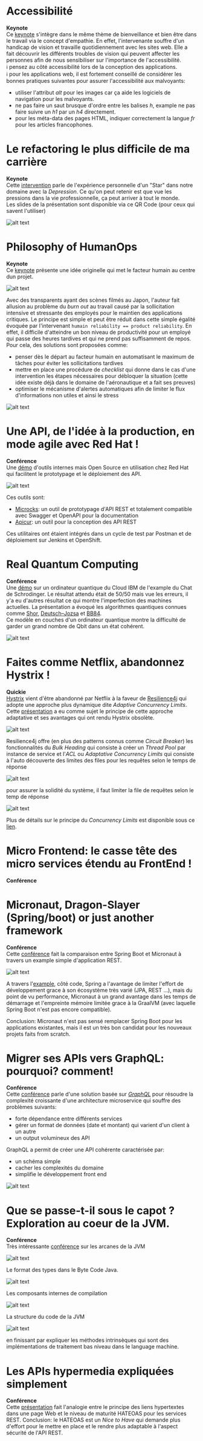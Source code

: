 # Accessibilité
**Keynote**  
Ce [keynote](https://cfp.devoxx.fr/2019/talk/CKW-8744/Accessibilite) s'intègre dans le même thème de bienveillance et bien être dans le travail via le concept d'empathie. En effet, l'intervenante souffre d'un handicap de vision et travaille quotidiennement avec les sites web. Elle a fait découvrir les différents troubles de vision qui peuvent affecter les personnes afin de nous sensibiliser sur l'importance de l'accessibilité.  
:information_source: pensez au côté accessibilité lors de la conception des applications.  
:information_source: pour les applications web, il est fortement conseillé de considérer les bonnes pratiques suivantes pour assurer l'accessibilité aux malvoyants:
- utiliser l'attribut _alt_ pour les images car ça aide les logiciels de navigation pour les malvoyants.
- ne pas faire un saut brusque d'ordre entre les balises _h_, example ne pas faire suivre un _h1_ par un _h4_ directement.
- pour les méta-data des pages HTML, indiquer correctement la langue _fr_ pour les articles francophones.

# Le refactoring le plus difficile de ma carrière
**Keynote**  
Cette [intervention](https://cfp.devoxx.fr/2019/talk/UPW-7883/Le_refactoring_le_plus_difficile_de_ma_carriere) parle de l'expérience personnelle d'un "Star" dans notre domaine avec la _Depression_. Ce qu'on peut retenir est que vue les pressions dans la vie professionnelle, ça peut arriver à tout le monde.  
Les slides de la présentation sont disponible via ce QR Code (pour ceux qui savent l'utiliser)

![alt text](./images/depression.png "QR Code for Slides and Resources on Depression")

# Philosophy of HumanOps
**Keynote**  
Ce [keynote](https://cfp.devoxx.fr/2019/talk/YLK-5268/Philosophy_of_HumanOps) présente une idée originelle qui met le facteur humain au centre dun projet.

![alt text](./images/human-ops-logo.png "HumanOps Logo")

Avec des transparents ayant des scènes filmés au Japon, l'auteur fait allusion au problème du _burn out_ au travail causé par la sollicitation intensive et stressante des employés pour le maintien des applications critiques. Le principe est simple et peut être réduit dans cette simple égalité évoquée par l'intervenant `humain reliability == product reliability`. En effet, il difficile d'atteindre un bon niveau de productivité pour un employé qui passe des heures tardives et qui ne prend pas suffisamment de repos. Pour cela, des solutions sont proposées comme:
- penser dès le départ au facteur humain en automatisant le maximum de tâches pour éviter les sollicitations tardives
- mettre en place une procédure de _checklist_ qui donne dans le cas d'une intervention les étapes nécessaires pour débloquer la situation (cette idée existe déjà dans le domaine de l'aéronautique et a fait ses preuves)
- optimiser le mécanisme d'alertes automatiques afin de limiter le flux d'informations non utiles et ainsi le stress

![alt text](./images/human-ops-idea.png "HumanOps: the Idea Behind")

# Une API, de l'idée à la production, en mode agile avec Red Hat !
**Conférence**  
Une [démo](https://cfp.devoxx.fr/2019/talk/OWQ-3436/Une_API,_de_l'idee_a_la_production,_en_mode_agile_avec_Red_Hat_!) d'outils internes mais Open Source en utilisation chez Red Hat qui facilitent le prototypage et le déploiement des API.

![alt text](./images/redhat-tools.png "Red Hat Tools")

Ces outils sont:
- [Microcks](http://microcks.github.io/): un outil de prototypage d'API REST et totalement compatible avec Swagger et OpenAPI pour la documentation
- [Apicur](https://www.apicur.io/): un outil pour la conception des API REST

Ces utilitaires ont étaient intégrés dans un cycle de test par Postman et de déploiement sur Jenkins et OpenShift.

# Real Quantum Computing
**Conférence**  
Une [démo](https://cfp.devoxx.fr/2019/talk/VDM-2207/Real_Quantum_Computing) sur un ordinateur quantique du Cloud IBM de l'example du Chat de Schrodinger. Le résultat attendu était de 50/50 mais vue les erreurs, il y'a eu d'autres résultat ce qui montre l'imperfection des machines actuelles. La présentation a évoqué les algorithmes quantiques connues comme [Shor](https://en.wikipedia.org/wiki/Shor%27s_algorithm), [Deutsch–Jozsa](https://en.wikipedia.org/wiki/Deutsch%E2%80%93Jozsa_algorithm) et [BB84](https://en.wikipedia.org/wiki/BB84).  
Ce modèle en couches d'un ordinateur quantique montre la difficulté de garder un grand nombre de Qbit dans un état cohérent.

![alt text](./images/quantum-computer-layers.png "Layers for Quantum Computers")

# Faites comme Netflix, abandonnez Hystrix !
**Quickie**  
[Hystrix](https://github.com/Netflix/Hystrix) vient d'être abandonné par Netflix à la faveur de [Resilience4j](https://github.com/resilience4j) qui adopte une approche plus dynamique dite _Adaptive Concurrency Limits_. Cette [présentation](https://cfp.devoxx.fr/2019/talk/MCV-0005/Faites_comme_Netflix,_abandonnez_Hystrix_!) a eu comme sujet le principe de cette approche adaptative et ses avantages qui ont rendu Hystrix obsolète.

![alt text](./images/netflix-stack.png "Resilience4j Replacing Hystrix in the Netflix Stack")

Resilience4j offre (en plus des patterns connus comme _Circuit Breaker_) les fonctionnalités du _Bulk Heading_ qui consiste à créer un _Thread Pool_ par instance de service et l'_ACL_ ou _Adaptative Concurrency Limits_ qui consiste à l'auto découverte des limites des files pour les requêtes selon le temps de réponse

![alt text](./images/adaptative-loading.png "Resilience4j Adaptative Concurrency Limits")

pour assurer la solidité du système, il faut limiter la file de requêtes selon le temp de réponse

![alt text](./images/netflix-ACL.png "Adaptative Concurrency Limits Formula")

Plus de détails sur le principe du _Concurrency Limits_ est disponible sous ce [lien](https://github.com/Netflix/concurrency-limits).

# Micro Frontend: le casse tête des micro services étendu au FrontEnd !
**Conférence**  

# Micronaut, Dragon-Slayer (Spring/boot) or just another framework
**Conférence**  
Cette [conférence](https://cfp.devoxx.fr/2019/talk/DIV-1873/Micronaut,_Dragon-Slayer_(Spring%2Fboot)_or_just_another_framework_) fait la comparaison entre Spring Boot et Micronaut à travers un example simple d'application REST.

![alt text](./images/spring-vs-micronaut.png "Spring Vs Micronaut")

A travers l'[example](https://github.com/vladimir-dejanovic/micronaut-vs-spring-boot), côté code, Spring a l'avantage de limiter l'effort de développement grace à son écosystème très varié (JPA, REST ...), mais du point de vu performance, Micronaut à un grand avantage dans les temps de démarrage et l'empreinte mémoire limitée grace à la GraalVM (avec laquelle Spring Boot n'est pas encore compatible).

Conclusion: Micronaut n'est pas sensé remplacer Spring Boot pour les applications existantes, mais il est un très bon candidat pour les nouveaux projets faits from scratch.

# Migrer ses APIs vers GraphQL: pourquoi? comment!
**Conférence**  
Cette [conférence](https://cfp.devoxx.fr/2019/talk/USP-7583/Migrer_ses_APIs_vers_GraphQL:_pourquoi%3F_comment!) parle d'une solution basée sur [_GraphQL_](https://graphql.org/) pour résoudre la complexité croissante d'une architecture microservice qui souffre des problèmes suivants:
- forte dépendance entre différents services
- gérer un format de données (date et montant) qui varient d'un client à un autre
- un output volumineux des API

GraphQL a permit de créer une API cohérente caractérisée par:
- un schéma simple
- cacher les complexités du domaine
- simplifie le développement front end

![alt text](./images/graphql-architecture.png "GraphQL Based Architecture")

# Que se passe-t-il sous le capot ? Exploration au coeur de la JVM.
**Conférence**  
Très intéressante [conférence](https://cfp.devoxx.fr/2019/talk/NYE-1306/Que_se_passe-t-il_sous_le_capot_%3F_Exploration_au_coeur_de_la_JVM.) sur les arcanes de la JVM

![alt text](./images/jvm-byte-code.png "JVM Byte Code")

Le format des types dans le Byte Code Java.

![alt text](./images/jvm-inside-compilation.png "JVM Inside Compilation")

Les composants internes de compilation

![alt text](./images/jvm-code-structure.png "JVM Code Structure")

La structure du code de la JVM

![alt text](./images/jvm-intrinsic-methods.png "JVM Intrinsic Methods")

en finissant par expliquer les méthodes intrinsèques qui sont des implémentations de traitement bas niveau dans le language machine.

# Les APIs hypermedia expliquées simplement
**Conférence**  
Cette [présentation](https://cfp.devoxx.fr/2019/talk/YRA-2944/Les_APIs_hypermedia_expliquees_simplement) fait l'analogie entre le principe des liens hypertextes dans une page Web et le niveau de maturité HATEOAS pour les services REST. Conclusion: le HATEOAS est un _Nice to Have_ qui demande plus d'effort pour le mettre en place et le rendre plus adaptable à l'aspect sécurité de l'API REST.
